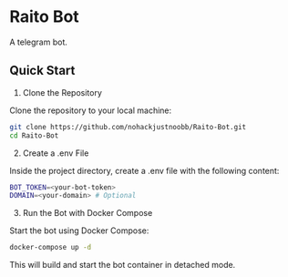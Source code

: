 # Raito Bot

A telegram bot.

## Quick Start

1. Clone the Repository

Clone the repository to your local machine:

```bash
git clone https://github.com/nohackjustnoobb/Raito-Bot.git
cd Raito-Bot
```

2. Create a .env File

Inside the project directory, create a .env file with the following content:

```bash
BOT_TOKEN=<your-bot-token>
DOMAIN=<your-domain> # Optional
```

3. Run the Bot with Docker Compose

Start the bot using Docker Compose:

```bash
docker-compose up -d
```

This will build and start the bot container in detached mode.
